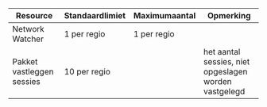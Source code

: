 | Resource | Standaardlimiet | Maximumaantal | Opmerking |
| --- | --- | --- | --- |
| Network Watcher | 1 per regio  | 1 per regio | |
| Pakket vastleggen sessies |10 per regio | |het aantal sessies, niet opgeslagen worden vastgelegd |

